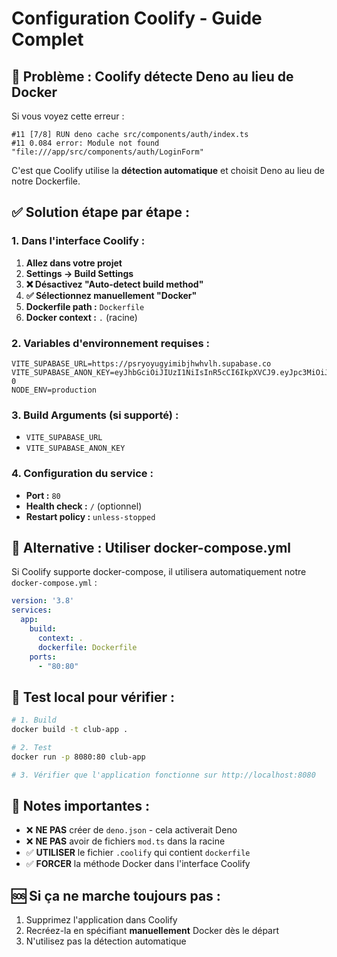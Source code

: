 # Configuration Coolify - Guide Complet

## 🚨 Problème : Coolify détecte Deno au lieu de Docker

Si vous voyez cette erreur :
```
#11 [7/8] RUN deno cache src/components/auth/index.ts
#11 0.084 error: Module not found "file:///app/src/components/auth/LoginForm"
```

C'est que Coolify utilise la **détection automatique** et choisit Deno au lieu de notre Dockerfile.

## ✅ Solution étape par étape :

### 1. Dans l'interface Coolify :

1. **Allez dans votre projet**
2. **Settings → Build Settings**
3. **❌ Désactivez "Auto-detect build method"**
4. **✅ Sélectionnez manuellement "Docker"**
5. **Dockerfile path :** `Dockerfile`
6. **Docker context :** `.` (racine)

### 2. Variables d'environnement requises :

```env
VITE_SUPABASE_URL=https://psryoyugyimibjhwhvlh.supabase.co
VITE_SUPABASE_ANON_KEY=eyJhbGciOiJIUzI1NiIsInR5cCI6IkpXVCJ9.eyJpc3MiOiJzdXBhYmFzZSIsInJlZiI6InBzcnlveXVneWltaWJqaHdodmxoIiwicm9sZSI6ImFub24iLCJpYXQiOjE3MzM4NTM2NDMsImV4cCI6MjA0OTQyOTY0M30.HqVFT7alWrZtjf1cHxeAeqpsWMjVEnnXfVtwesYga-0
NODE_ENV=production
```

### 3. Build Arguments (si supporté) :

- `VITE_SUPABASE_URL`
- `VITE_SUPABASE_ANON_KEY`

### 4. Configuration du service :

- **Port :** `80`
- **Health check :** `/` (optionnel)
- **Restart policy :** `unless-stopped`

## 🔄 Alternative : Utiliser docker-compose.yml

Si Coolify supporte docker-compose, il utilisera automatiquement notre `docker-compose.yml` :

```yaml
version: '3.8'
services:
  app:
    build:
      context: .
      dockerfile: Dockerfile
    ports:
      - "80:80"
```

## 🧪 Test local pour vérifier :

```bash
# 1. Build
docker build -t club-app .

# 2. Test
docker run -p 8080:80 club-app

# 3. Vérifier que l'application fonctionne sur http://localhost:8080
```

## 📝 Notes importantes :

- ❌ **NE PAS** créer de `deno.json` - cela activerait Deno
- ❌ **NE PAS** avoir de fichiers `mod.ts` dans la racine
- ✅ **UTILISER** le fichier `.coolify` qui contient `dockerfile`
- ✅ **FORCER** la méthode Docker dans l'interface Coolify

## 🆘 Si ça ne marche toujours pas :

1. Supprimez l'application dans Coolify
2. Recréez-la en spécifiant **manuellement** Docker dès le départ
3. N'utilisez pas la détection automatique 